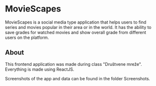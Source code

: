 # MovieScapes

MovieScapes is a social media type application that helps users to find series and movies popular in 
their area or in the world. It has the ability to save grades for watched movies and show overall grade
from different users on the platform.


## About 

This frontend application was made during class "Društvene mreže". Everything is made using ReactJS.

Screenshots of the app and data can be found in the folder Screenshots.  